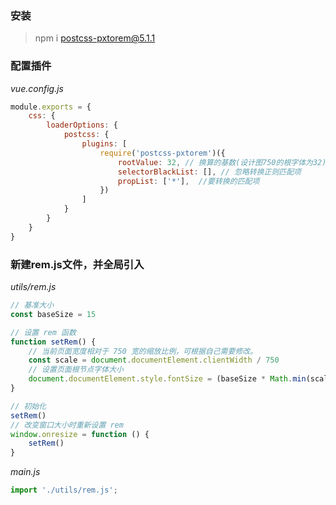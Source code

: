 ### 安装

> npm i postcss-pxtorem@5.1.1

### 配置插件

*vue.config.js*

```javascript
module.exports = {
    css: {
        loaderOptions: {
            postcss: {
                plugins: [
                    require('postcss-pxtorem')({
                        rootValue: 32, // 换算的基数(设计图750的根字体为32)
                        selectorBlackList: [], // 忽略转换正则匹配项
                        propList: ['*'],  //要转换的匹配项
                    })
                ]
            }
        }
    }
}
```
### 新建rem.js文件，并全局引入

*utils/rem.js*

```javascript
// 基准大小
const baseSize = 15

// 设置 rem 函数
function setRem() {
    // 当前页面宽度相对于 750 宽的缩放比例，可根据自己需要修改。
    const scale = document.documentElement.clientWidth / 750
    // 设置页面根节点字体大小
    document.documentElement.style.fontSize = (baseSize * Math.min(scale, 2)) + 'px'
}

// 初始化
setRem()
// 改变窗口大小时重新设置 rem
window.onresize = function () {
    setRem()
}
```

*main.js*

```javascript
import './utils/rem.js';
```


